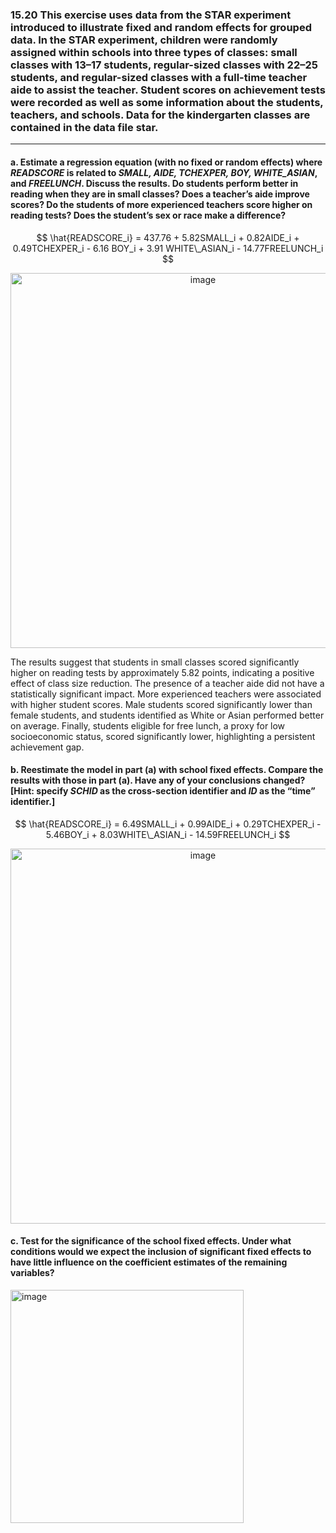 ### 15.20 This exercise uses data from the STAR experiment introduced to illustrate fixed and random effects for grouped data. In the STAR experiment, children were randomly assigned within schools into three types of classes: small classes with 13–17 students, regular-sized classes with 22–25 students, and regular-sized classes with a full-time teacher aide to assist the teacher. Student scores on achievement tests were recorded as well as some information about the students, teachers, and schools. Data for the kindergarten classes are contained in the data file star.
---
#### a. Estimate a regression equation (with no fixed or random effects) where *READSCORE* is related to *SMALL, AIDE, TCHEXPER, BOY, WHITE_ASIAN*, and *FREELUNCH*. Discuss the results. Do students perform better in reading when they are in small classes? Does a teacher’s aide improve scores? Do the students of more experienced teachers score higher on reading tests? Does the student’s sex or race make a difference?

$$
\hat{READSCORE_i} = 437.76 + 5.82SMALL_i + 0.82AIDE_i + 0.49TCHEXPER_i - 6.16 BOY_i + 3.91 WHITE\_ASIAN_i - 14.77FREELUNCH_i
$$

<div align="center">
  <img width="600" alt="image" src="https://github.com/user-attachments/assets/a6165c07-1e37-4ef2-8e5f-7915cb474194" />
</div>

The results suggest that students in small classes scored significantly higher on reading tests by approximately 5.82 points, indicating a positive effect of class size reduction. The presence of a teacher aide did not have a statistically significant impact. More experienced teachers were associated with higher student scores. Male students scored significantly lower than female students, and students identified as White or Asian performed better on average. Finally, students eligible for free lunch, a proxy for low socioeconomic status, scored significantly lower, highlighting a persistent achievement gap.

#### b. Reestimate the model in part (a) with school fixed effects. Compare the results with those in part (a). Have any of your conclusions changed? [Hint: specify *SCHID* as the cross-section identifier and *ID* as the “time” identifier.]

$$
\hat{READSCORE_i} = 6.49SMALL_i + 0.99AIDE_i + 0.29TCHEXPER_i - 5.46BOY_i + 8.03WHITE\_ASIAN_i - 14.59FREELUNCH_i
$$

<div align="center">
  <img width="600" alt="image" src="https://github.com/user-attachments/assets/b1008703-6781-4610-8687-879c28598f12" />
</div>

#### c. Test for the significance of the school fixed effects. Under what conditions would we expect the inclusion of significant fixed effects to have little influence on the coefficient estimates of the remaining variables?

<img width="373" alt="image" src="https://github.com/user-attachments/assets/712ab9fb-c389-4fc8-9f0a-ef52463266ad" />

